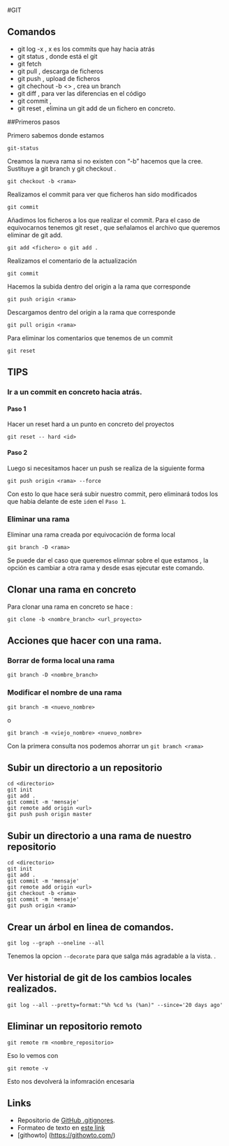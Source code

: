 #GIT
## Comandos

- git log -x , x  es los commits que hay hacia atrás
- git status , donde está el git
- git fetch
- git pull , descarga de ficheros
- git push , upload de ficheros
- git chechout -b <> , crea un branch
- git diff , para ver las diferencias en el código
- git commit ,
- git reset <fichero> , elimina un git add de un fichero en concreto.

##Primeros pasos

Primero sabemos donde estamos
````
git-status
````
Creamos la nueva rama si no existen con “-b” hacemos que la cree. Sustituye a git branch <rama> y git checkout <rama>.
````
git checkout -b <rama>
````
Realizamos el commit para ver que ficheros han sido modificados
````
git commit
````
Añadimos los ficheros a los que realizar el commit. Para el caso de equivocarnos tenemos git reset , que señalamos el archivo que queremos eliminar de git add.
````
git add <fichero> o git add .
````
Realizamos el comentario de la actualización
````
git commit
````
Hacemos la subida dentro del origin a la rama que corresponde
````
git push origin <rama>
````
Descargamos dentro del origin a la rama que corresponde
````
git pull origin <rama>
````
Para eliminar los comentarios que tenemos de un commit
````
git reset
````

## TIPS
### Ir a un commit en concreto hacia atrás.
#### Paso 1
Hacer un reset hard a un punto en concreto del proyectos
````
git reset -- hard <id>
````
#### Paso 2
Luego si necesitamos hacer un push se realiza de la siguiente forma
```
git push origin <rama> --force
```
Con esto lo que hace será subir nuestro commit, pero eliminará todos
los que habia delante de este `id`en el `Paso 1`.

### Eliminar una rama

Eliminar una rama creada por equivocación de forma local
````
git branch -D <rama>
````
Se puede dar el caso que queremos elimnar sobre el que estamos ,
la opción es cambiar a otra rama y desde esas ejecutar este comando.

## Clonar una rama en concreto

Para clonar una rama en concreto se hace :

`git clone -b <nombre_branch> <url_proyecto>`

## Acciones que hacer con una rama.
### Borrar de forma local una rama
````
git branch -D <nombre_branch>
````
### Modificar el nombre de una rama
````
git branch -m <nuevo_nombre>
````
o
````
git branch -m <viejo_nombre> <nuevo_nombre>
````
Con la primera consulta nos podemos ahorrar un `git bramch <rama>`
## Subir un directorio a un repositorio
````
cd <directorio>
git init
git add .
git commit -m 'mensaje'
git remote add origin <url>
git push push origin master
````
## Subir un directorio a una rama de nuestro repositorio
````
cd <directorio>
git init
git add .
git commit -m 'mensaje'
git remote add origin <url>
git checkout -b <rama>
git commit -m 'mensaje'
git push origin <rama>
````
## Crear un árbol en linea de comandos.
````
git log --graph --oneline --all
````
Tenemos la opcion `--decorate` para que salga más agradable a la vista. .
## Ver historial de git de los cambios locales realizados.
````
git log --all --pretty=format:"%h %cd %s (%an)" --since='20 days ago'
````
## Eliminar un repositorio remoto
````
git remote rm <nombre_repositorio>

````
Eso lo vemos con
````
git remote -v
````
Esto nos devolverá la infomración encesaria
## Links

* Repositorio de [GitHub .gitignores](https://github.com/github/gitignore).
* Formateo de texto en [este link](https://help.github.com/articles/basic-writing-and-formatting-syntax/)
* [githowto] (https://githowto.com/)
